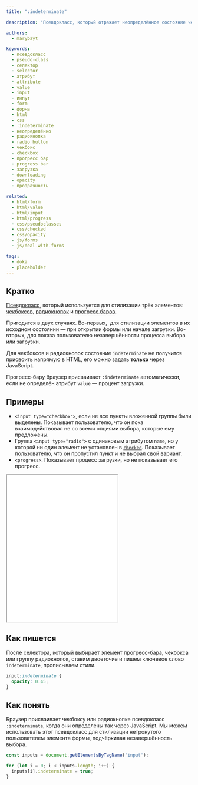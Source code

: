 ```yaml
---
title: ":indeterminate"

description: "Псевдокласс, который отражает неопределённое состояние чекбокса, радиокнопки или прогресс-бара."

authors:
  - marybayt

keywords:
  - псевдокласс
  - pseudo-class
  - селектор
  - selector
  - атрибут
  - attribute
  - value
  - input
  - инпут
  - form
  - форма
  - html
  - css
  - :indeterminate
  - неопределённо
  - радиокнопка
  - radio button
  - чекбокс
  - checkbox
  - прогресс бар
  - progress bar
  - загрузка
  - downloading
  - opacity
  - прозрачность

related:
  - html/form
  - html/value
  - html/input
  - html/progress
  - css/pseudoclasses
  - css/checked
  - css/opacity
  - js/forms
  - js/deal-with-forms

tags:
  - doka
  - placeholder
---
```


<!--
1. В description есть описание для соцсетей и поисковиков, не больше 200 символов
2. В authors есть ники авторов основного текста
3. В contributors перечислены ники всех соавторов и тех, кто работал над текстом (дописали «На практике»? Переписали блок? Вам сюда)
4. В keywords записаны ключевые слова для SEO: пишем сюда слова или фразы, которых нет в тексте статьи, но по ним могут искать этот материал
5. Удалены все пустые теги в шапке
6. Подпапка автора есть в папке _people/_
7. Демки лежат в подпапке _demos/_
8. В related добавлено три ссылки на материалы Доки, которые будут предлагаться в конце. Не добавляем следующий или предыдущий материал в разделе
-->

## Кратко

[Псевдокласс](/css/pseudoclasses/), который используется для стилизации трёх элементов: [чекбоксов](/html/input/#type), [радиокнопок](/html/input/#type) и [прогресс баров](/html/progress/).

Пригодится в двух случаях. Во-первых,  для стилизации элементов в их исходном состоянии — при открытии формы или начале загрузки. Во-вторых, для показа пользователю незавершённости процесса выбора или загрузки.

Для чекбоксов и радиокнопок состояние `indeterminate` не получится присвоить напрямую в HTML, его можно задать **только** через JavaScript.

Прогресс-бару браузер присваивает `:indeterminate` автоматически, если не определён атрибут `value` — процент загрузки.

## Примеры

- `<input type="checkbox">`, если не все пункты вложенной группы были выделены. Показывает пользователю, что он пока взаимодействовал не со всеми опциями выбора, которые ему предложены.
- Группа `<input type="radio">` с одинаковым атрибутом `name`, но у которой ни один элемент не установлен в [`checked`](/css/checked/). Показывает пользователю, что он пропустил пункт и не выбрал свой вариант.
- `<progress>`. Показывает процесс загрузки, но не показывает его прогресс.

<iframe title="Промежуточные состояния элементов форм" src="demos/" height="400"></iframe>

## Как пишется

После селектора, который выбирает элемент прогресс-бара, чекбокса или группу радиокнопок, ставим двоеточие и пишем ключевое слово `indeterminate`, прописываем стили.

```css
input:indeterminate {
  opacity: 0.45;
}
```

## Как понять

Браузер присваивает чекбоксу или радиокнопке псевдокласс `:indeterminate`, когда они определены так через JavaScript. Мы можем использовать этот псевдокласс для стилизации нетронутого пользователем элемента формы, подчёркивая незавершённость выбора.

```javascript
const inputs = document.getElementsByTagName('input');

for (let i = 0; i < inputs.length; i++) {
  inputs[i].indeterminate = true;
}
```

